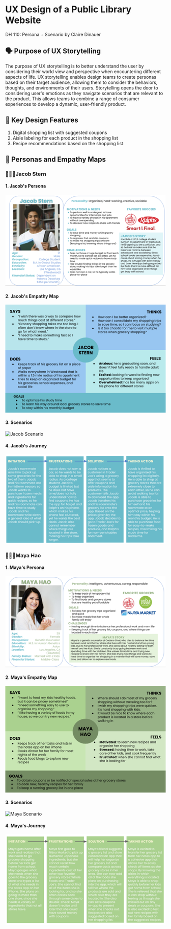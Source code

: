 # UX Design of a Public Library Website
DH 110: Persona + Scenario by Claire Dinauer

## 🗣 Purpose of UX Storytelling

The purpose of UX storytelling is to better understand the user by considering their world view and perspective when encountering different aspects of life. UX storytelling enables design teams to create personas based on their target audience, allowing them to consider the behaviors, thoughts, and environments of their users. Storytelling opens the door to considering user's emotions as they navigate scenarios that are relevant to the product. This allows teams to combine a range of consumer experiences to develop a dynamic, user-friendly product.

## 👤 Key Design Features
1) Digital shopping list with suggested coupons
2) Aisle labeling for each product in the shopping list
3) Recipe recommendations based on the shopping list

## 👥 Personas and Empathy Maps

### 🚶🏼‍♂️Jacob Stern

#### 1. Jacob's Persona
![Jacob Persona](jacobpersona.png)

#### 2. Jacob's Empathy Map
![Jacob Empathy](jacobempathy.png)

#### 3. Scenarios
![Jacob Scenario](./Letter-7.png)

#### 4. Jacob's Journey
![Jacob Journey](jacobmap.png)


### 🚶🏻‍♀️Maya Hao

#### 1. Maya's Persona
![Maya Persona](mayapersona2.png)

#### 2. Maya's Empathy Map
![Maya Empathy](mayaempathy.png)

#### 3. Scenarios
![Maya Scenario](./Letter-8.png)

#### 4. Maya's Journey
![Maya Journey](mayamap.png)
